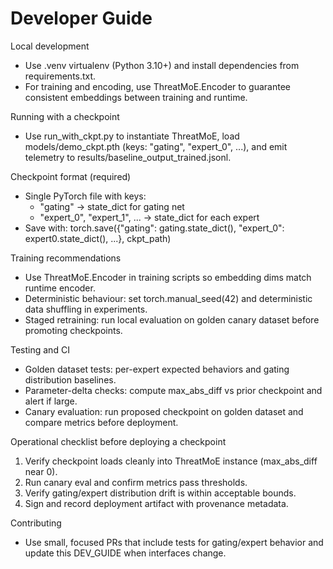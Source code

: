 # Developer Guide

Local development
- Use .venv virtualenv (Python 3.10+) and install dependencies from requirements.txt.
- For training and encoding, use ThreatMoE.Encoder to guarantee consistent embeddings between training and runtime.

Running with a checkpoint
- Use run_with_ckpt.py to instantiate ThreatMoE, load models/demo_ckpt.pth (keys: "gating", "expert_0", ...), and emit telemetry to results/baseline_output_trained.jsonl.

Checkpoint format (required)
- Single PyTorch file with keys:
  - "gating" → state_dict for gating net
  - "expert_0", "expert_1", ... → state_dict for each expert
- Save with:
  torch.save({"gating": gating.state_dict(), "expert_0": expert0.state_dict(), ...}, ckpt_path)

Training recommendations
- Use ThreatMoE.Encoder in training scripts so embedding dims match runtime encoder.
- Deterministic behaviour: set torch.manual_seed(42) and deterministic data shuffling in experiments.
- Staged retraining: run local evaluation on golden canary dataset before promoting checkpoints.

Testing and CI
- Golden dataset tests: per-expert expected behaviors and gating distribution baselines.
- Parameter-delta checks: compute max_abs_diff vs prior checkpoint and alert if large.
- Canary evaluation: run proposed checkpoint on golden dataset and compare metrics before deployment.

Operational checklist before deploying a checkpoint
1. Verify checkpoint loads cleanly into ThreatMoE instance (max_abs_diff near 0).
2. Run canary eval and confirm metrics pass thresholds.
3. Verify gating/expert distribution drift is within acceptable bounds.
4. Sign and record deployment artifact with provenance metadata.

Contributing
- Use small, focused PRs that include tests for gating/expert behavior and update this DEV_GUIDE when interfaces change.
